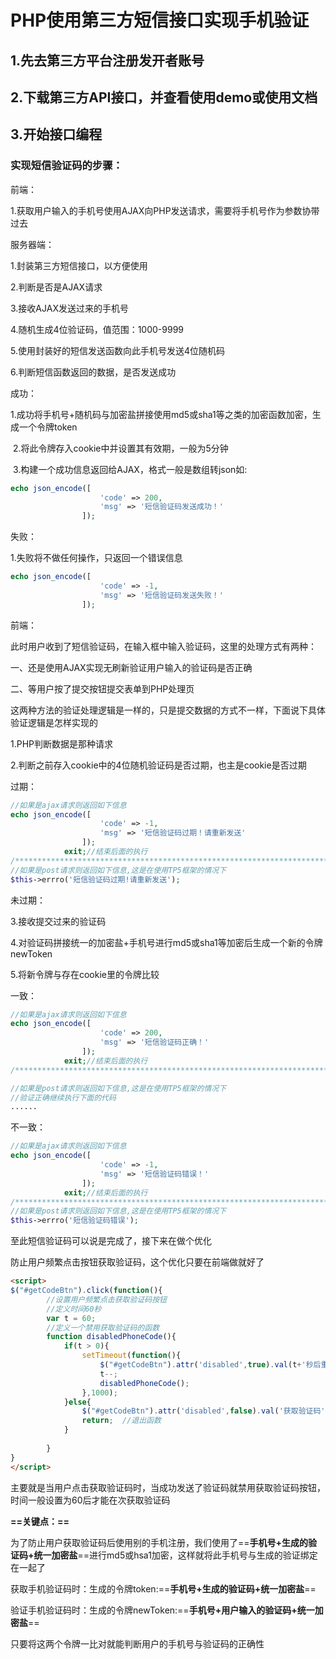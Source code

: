 # PHP使用第三方短信接口实现手机验证

## 1.先去第三方平台注册发开者账号

## 2.下载第三方API接口，并查看使用demo或使用文档

## 3.开始接口编程

### 实现短信验证码的步骤：

前端：

1.获取用户输入的手机号使用AJAX向PHP发送请求，需要将手机号作为参数协带过去

服务器端：

1.封装第三方短信接口，以方便使用

2.判断是否是AJAX请求

3.接收AJAX发送过来的手机号

4.随机生成4位验证码，值范围：1000-9999

5.使用封装好的短信发送函数向此手机号发送4位随机码

6.判断短信函数返回的数据，是否发送成功

成功：

​	1.成功将手机号+随机码与加密盐拼接使用md5或sha1等之类的加密函数加密，生成一个令牌token

​	2.将此令牌存入cookie中并设置其有效期，一般为5分钟

​	3.构建一个成功信息返回给AJAX，格式一般是数组转json如:

```php
echo json_encode([
					'code' => 200,
					'msg' => '短信验证码发送成功！'
				]);
```

失败：

1.失败将不做任何操作，只返回一个错误信息

```php
echo json_encode([
					'code' => -1,
					'msg' => '短信验证码发送失败！'
				]);
```

前端：

此时用户收到了短信验证码，在输入框中输入验证码，这里的处理方式有两种：

一、还是使用AJAX实现无刷新验证用户输入的验证码是否正确

二、等用户按了提交按钮提交表单到PHP处理页

这两种方法的验证处理逻辑是一样的，只是提交数据的方式不一样，下面说下具体验证逻辑是怎样实现的

1.PHP判断数据是那种请求

2.判断之前存入cookie中的4位随机验证码是否过期，也主是cookie是否过期

过期：

```php
//如果是ajax请求则返回如下信息
echo json_encode([
					'code' => -1,
					'msg' => '短信验证码过期！请重新发送'
				]);
			exit;//结束后面的执行
/*************************************************************************/
//如果是post请求则返回如下信息,这是在使用TP5框架的情况下
$this->errro('短信验证码过期!请重新发送');
```

未过期：

3.接收提交过来的验证码

4.对验证码拼接统一的加密盐+手机号进行md5或sha1等加密后生成一个新的令牌newToken

5.将新令牌与存在cookie里的令牌比较

一致：

```php
//如果是ajax请求则返回如下信息
echo json_encode([
					'code' => 200,
					'msg' => '短信验证码正确！'
				]);
			exit;//结束后面的执行
/*************************************************************************/

//如果是post请求则返回如下信息,这是在使用TP5框架的情况下
//验证正确继续执行下面的代码
......

```

不一致：

```php
//如果是ajax请求则返回如下信息
echo json_encode([
					'code' => -1,
					'msg' => '短信验证码错误！'
				]);
			exit;//结束后面的执行
/*************************************************************************/
//如果是post请求则返回如下信息,这是在使用TP5框架的情况下
$this->errro('短信验证码错误');
```

至此短信验证码可以说是完成了，接下来在做个优化

防止用户频繁点击按钮获取验证码，这个优化只要在前端做就好了

```html
<script>
$("#getCodeBtn").click(function(){
		//设置用户频繁点击获取验证码按钮
		//定义时间60秒
		var t = 60;
		//定义一个禁用获取验证码的函数
		function disabledPhoneCode(){
			if(t > 0){
				setTimeout(function(){
					$("#getCodeBtn").attr('disabled',true).val(t+'秒后重新发送验证码');  //禁用
					t--;
					disabledPhoneCode();
				},1000);
			}else{
				$("#getCodeBtn").attr('disabled',false).val('获取验证码');  //启用
				return;  //退出函数
			}
			
		}
}
</script>
```

主要就是当用户点击获取验证码时，当成功发送了验证码就禁用获取验证码按钮，时间一般设置为60后才能在次获取验证码

**==关键点：==**

为了防止用户获取验证码后使用别的手机注册，我们使用了==**手机号+生成的验证码+统一加密盐**==进行md5或hsa1加密，这样就将此手机号与生成的验证绑定在一起了

获取手机验证码时：生成的令牌token:==**手机号+生成的验证码+统一加密盐**==

验证手机验证码时：生成的令牌newToken:==**手机号+用户输入的验证码+统一加密盐**==

只要将这两个令牌一比对就能判断用户的手机号与验证码的正确性

